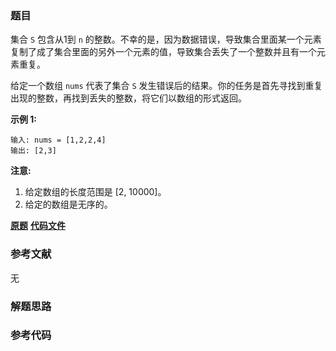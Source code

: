### 题目
集合 `S` 包含从1到 `n`
的整数。不幸的是，因为数据错误，导致集合里面某一个元素复制了成了集合里面的另外一个元素的值，导致集合丢失了一个整数并且有一个元素重复。

给定一个数组 `nums` 代表了集合 `S` 发生错误后的结果。你的任务是首先寻找到重复出现的整数，再找到丢失的整数，将它们以数组的形式返回。

**示例 1:**

    
    
    输入: nums = [1,2,2,4]
    输出: [2,3]
    

**注意:**

  1. 给定数组的长度范围是 [2, 10000]。
  2. 给定的数组是无序的。

 **[原题](https://leetcode-cn.com/problems/set-mismatch/)**    **[代码文件]()**


### 参考文献
无

### 解题思路




### 参考代码

```go


```





